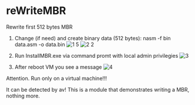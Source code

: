 # reWriteMBR
Rewrite first 512 bytes MBR
1) Change (if need) and create binary data (512 bytes): nasm -f bin data.asm -o data.bin
   ![1 5](https://github.com/impr0ver/reWriteMBR/assets/146122577/f55812eb-a6a3-4269-bc42-df8271b7365c)
   ![2 2](https://github.com/impr0ver/reWriteMBR/assets/146122577/172c4fbc-b7fa-473b-b297-13f0928bf90c)

3) Run InstallMBR.exe via command promt with local admin privilegies 
   ![3](https://github.com/impr0ver/reWriteMBR/assets/146122577/0c117413-8c9f-47b1-ad6f-f4b5ea4aa6da)
4) After reboot VM you see a message
   ![4](https://github.com/impr0ver/reWriteMBR/assets/146122577/cfbf7443-40ef-4836-ab34-d4195769f4a3)


Attention. Run only on a virtual machine!!!

It can be detected by av!
This is a module that demonstrates writing a MBR, nothing more.
